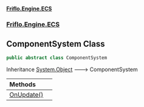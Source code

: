 #### [Friflo.Engine.ECS](index.md 'index')
### [Friflo.Engine.ECS](Friflo.Engine.ECS.md 'Friflo.Engine.ECS')

## ComponentSystem Class

```csharp
public abstract class ComponentSystem
```

Inheritance [System.Object](https://docs.microsoft.com/en-us/dotnet/api/System.Object 'System.Object') &#129106; ComponentSystem

| Methods | |
| :--- | :--- |
| [OnUpdate()](ComponentSystem.OnUpdate().md 'Friflo.Engine.ECS.ComponentSystem.OnUpdate()') | |
